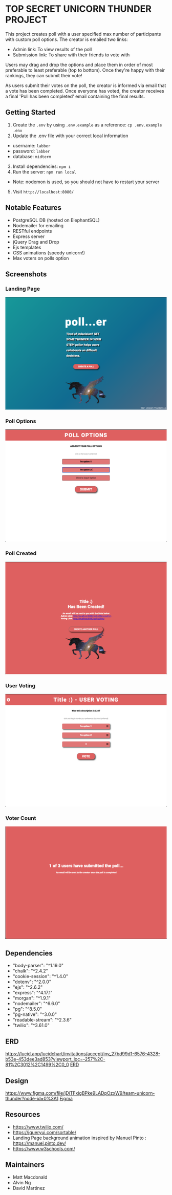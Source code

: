 # TOP SECRET UNICORN THUNDER PROJECT
This project creates poll with a user specified max number of participants with custom poll options. The creator is emailed two links:
- Admin link: To view results of the poll
- Submission link: To share with their friends to vote with

Users may drag and drop the options and place them in order of most preferable to least preferable (top to bottom). Once they're happy with their rankings, they can submit their vote!

As users submit their votes on the poll, the creator is informed via email that a vote has been completed. Once everyone has voted, the creator receives a final 'Poll has been completed' email containing the final results.
## Getting Started
1. Create the `.env` by using `.env.example` as a reference: `cp .env.example .env`
2. Update the .env file with your correct local information 
  - username: `labber` 
  - password: `labber` 
  - database: `midterm`
3. Install dependencies: `npm i`
4. Run the server: `npm run local`
  - Note: nodemon is used, so you should not have to restart your server
5. Visit `http://localhost:8080/`
   
## Notable Features
- PostgreSQL DB (hosted on ElephantSQL)
- Nodemailer for emailing
- RESTful endpoints
- Express server
- jQuery Drag and Drop
- Ejs templates
- CSS animations (speedy unicorn!)
- Max voters on polls option

## Screenshots
### Landing Page
![Landing Page](https://github.com/aStrangeGoatInTheShadows/indecision_eradicator/blob/master/Docs/Landing%20Page.png)

### Poll Options
![Poll Options](https://github.com/aStrangeGoatInTheShadows/indecision_eradicator/blob/master/Docs/Create%20poll%20options.png)

### Poll Created
![Poll Created](https://github.com/aStrangeGoatInTheShadows/indecision_eradicator/blob/master/Docs/poll%20created%20with%20links.png)

### User Voting
![User Voting](https://github.com/aStrangeGoatInTheShadows/indecision_eradicator/blob/master/Docs/user%20voting.png)

### Voter Count
![Voter Count](https://github.com/aStrangeGoatInTheShadows/indecision_eradicator/blob/master/Docs/1%20of%203%20voters%20voted.png)

## Dependencies
- "body-parser": "^1.19.0"
- "chalk": "^2.4.2"
- "cookie-session": "^1.4.0"
- "dotenv": "^2.0.0"
- "ejs": "^2.6.2"
- "express": "^4.17.1"
- "morgan": "^1.9.1"
- "nodemailer": "^6.6.0"
- "pg": "^8.5.0"
- "pg-native": "^3.0.0"
- "readable-stream": "^2.3.6"
- "twilio": "^3.61.0"

## ERD
https://lucid.app/lucidchart/invitations/accept/inv_27bd99d1-6576-4328-b53e-453dee3ad853?viewport_loc=-257%2C-81%2C3012%2C1499%2C0_0
[ERD](https://github.com/aStrangeGoatInTheShadows/indecision_eradicator/blob/master/Docs/ERD.png)


## Design
https://www.figma.com/file/jDiTFxigBPke9LADpOzxW9/team-unicorn-thunder?node-id=0%3A1
[Figma](https://github.com/aStrangeGoatInTheShadows/indecision_eradicator/blob/master/Docs/Figma.png)

## Resources
- https://www.twilio.com/
- https://jqueryui.com/sortable/
- Landing Page background animation inspired by Manuel Pinto : https://manuel.pinto.dev/
- https://www.w3schools.com/

## Maintainers
- Matt Macdonald
- Alvin Ng
- David Martinez
